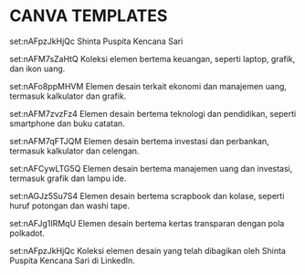 # CANVA TEMPLATES

set:nAFpzJkHjQc
Shinta Puspita Kencana Sari

set:nAFM7sZaHtQ
Koleksi elemen bertema keuangan, seperti laptop, grafik, dan ikon uang.

set:nAFo8ppMHVM
Elemen desain terkait ekonomi dan manajemen uang, termasuk kalkulator dan grafik.

set:nAFM7zvzFz4
Elemen desain bertema teknologi dan pendidikan, seperti smartphone dan buku catatan.

set:nAFM7qFTJQM
Elemen desain bertema investasi dan perbankan, termasuk kalkulator dan celengan.

set:nAFCywLTG5Q
Elemen desain bertema manajemen uang dan investasi, termasuk grafik dan lampu ide.

set:nAGJz5Su7S4
Elemen desain bertema scrapbook dan kolase, seperti huruf potongan dan washi tape.

set:nAFJg1IRMqU
Elemen desain bertema kertas transparan dengan pola polkadot.

set:nAFpzJkHjQc
Koleksi elemen desain yang telah dibagikan oleh Shinta Puspita Kencana Sari di LinkedIn.